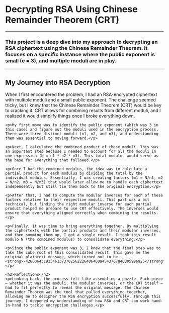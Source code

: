 <h1>Decrypting RSA Using Chinese Remainder Theorem (CRT)</h1>
    <hr>
    <h3>This project is a deep dive into my approach to decrypting an RSA ciphertext using the Chinese Remainder Theorem. It focuses on a specific instance where the public exponent is small (e = 3), and multiple moduli are in play.</h3>
    <hr>
    <h2>My Journey into RSA Decryption</h2>
    <p>When I first encountered the problem, I had an RSA-encrypted ciphertext with multiple moduli and a small public exponent. The challenge seemed tricky, but I knew that the Chinese Remainder Theorem (CRT) would be key to cracking it. CRT allows for combining results from different moduli, and I realized it would simplify things once I broke everything down.</p>

    <p>My first move was to identify the public exponent (which was 3 in this case) and figure out the moduli used in the encryption process. There were three distinct moduli (n1, n2, and n3), and understanding them was essential to moving forward.</p>

    <p>Next, I calculated the combined product of these moduli. This was an important step because I needed to account for all the moduli in one expression (N = n1 * n2 * n3). This total modulus would serve as the base for everything that followed.</p>

    <p>Once I had the combined modulus, the idea was to calculate a partial product for each modulus by dividing the total by the individual modulus. Essentially, I was creating factors (m1 = N/n1, m2 = N/n2, m3 = N/n3) that would later allow me to handle each ciphertext independently but still tie them back to the original encryption.</p>

    <p>After that, I had to compute the modular inverses for each of these factors relative to their respective moduli. This part was a bit technical, but finding the right modular inverse for each partial product helped me prepare to use CRT effectively. The inverses would ensure that everything aligned correctly when combining the results.</p>

    <p>Finally, it was time to bring everything together. By multiplying the ciphertexts with the partial products and their modular inverses, and then summing them up, I got a single result. I took this result modulo N (the combined modulus) to consolidate everything.</p>

    <p>Since the public exponent was 3, I knew that the final step was to take the cube root of this consolidated result. This gave me the original plaintext message, which turned out to be <strong>-42800643192346137370256222640646094543767840305996925</strong>.</p>

    <h2>Reflections</h2>
    <p>Looking back, the process felt like assembling a puzzle. Each piece — whether it was the moduli, the modular inverses, or the CRT itself — had to fit perfectly to reveal the original message. The Chinese Remainder Theorem was the tool that pulled everything together, allowing me to decipher the RSA encryption successfully. Through this journey, I deepened my understanding of how RSA and CRT can work hand-in-hand to tackle encryption challenges.</p>
